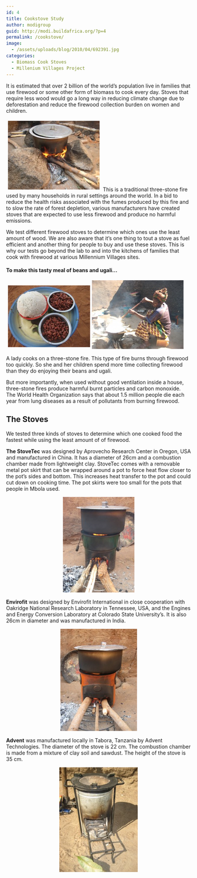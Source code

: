 ```yaml
---
id: 4
title: Cookstove Study
author: modigroup
guid: http://modi.buildafrica.org/?p=4
permalink: /cookstove/
image:
  - /assets/uploads/blog/2010/04/692391.jpg
categories:
  - Biomass Cook Stoves
  - Millenium Villages Project
---
```

It is estimated that over 2 billion of the world’s population live in families that use firewood or some other form of biomass to cook every day. Stoves that require less wood would go a long way in reducing climate change due to deforestation and reduce the firewood collection burden on women and children.

<img class="alignleft" style="margin: 5px;" src="/assets/uploads/projects/posts/cookstove/898825.jpg" alt="Picture" width="250" height="187" /> This is a traditional three-stone fire used by many households in rural settings around the world. In a bid to reduce the health risks associated with the fumes produced by this fire and to slow the rate of forest depletion, various manufacturers have created stoves that are expected to use less firewood and produce no harmful emissions.

We test different firewood stoves to determine which ones use the least amount of wood. We are also aware that it&#8217;s one thing to tout a stove as fuel efficient and another thing for people to buy and use these stoves. This is why our tests go beyond the lab to and into the kitchens of families that cook with firewood at various Millennium Villages sites.

#### To make this tasty meal of beans and ugali&#8230;

<img img class="alignleft" style="margin: 5px;" src="/assets/uploads/projects/posts/cookstove/9432338.jpg" alt="Picture" />![Picture][1]


A lady cooks on a three-stone fire. This type of fire burns through firewood too quickly. So she and her children spend more time collecting firewood than they do enjoying their beans and ugali.

But more importantly, when used without good ventilation inside a house, three-stone fires produce harmful burnt particles and carbon monoxide. The World Health Organization says that about 1.5 million people die each year from lung diseases as a result of pollutants from burning firewood.

## The Stoves

We tested three kinds of stoves to determine which one cooked food the fastest while using the least amount of of firewood.

**The StoveTec** was designed by Aprovecho Research Center in Oregon, USA and manufactured in China. It has a diameter of 26cm and a combustion chamber made from lightweight clay. StoveTec comes with a removable metal pot skirt that can be wrapped around a pot to force heat flow closer to the pot&#8217;s sides and bottom. This increases heat transfer to the pot and could cut down on cooking time. The pot skirts were too small for the pots that people in Mbola used.

<p style="text-align: center;">
  <img class="aligncenter" src="/assets/uploads/projects/posts/cookstove/5045778.jpg" alt="Picture" width="195" height="260" />
</p>

**Envirofit** was designed by Envirofit International in close cooperation with Oakridge National Research Laboratory in Tennessee, USA, and the Engines and Energy Conversion Laboratory at Colorado State University’s. It is also 26cm in diameter and was manufactured in India. 

<p style="text-align: center;">
  <img class="aligncenter" src="/assets/uploads/projects/posts/cookstove/5065805.jpg" alt="Picture" width="209" height="278" />
</p>

**Advent** was manufactured locally in Tabora, Tanzania by Advent Technologies. The diameter of the stove is 22 cm. The combustion chamber is made from a mixture of clay soil and sawdust. The height of the stove is 35 cm.

<p style="text-align: center;">
  <a><img class="aligncenter" src="/assets/uploads/projects/posts/cookstove/4258689.jpg" alt="Picture" /></a>
</p>

 [1]: /assets/uploads/projects/posts/cookstove/4289112.jpg
